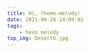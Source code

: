 ```yaml
---
title: Hi, theme-melody!
date: 2021-06-28 14:09:02
tags: 
    - hexo melody
top_img: Desert6.jpg
---
```

